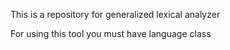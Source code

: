 This is a repository for generalized lexical analyzer

For using this tool you must have language class

